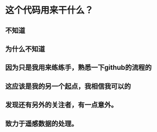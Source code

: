 # 这个代码用来干什么？
## 不知道
## 为什么不知道
## 因为只是我用来练练手，熟悉一下github的流程的
## 这应该是我的另一个起点，我相信我可以的
## 发现还有另外的关注者，有一点意外。
## 致力于遥感数据的处理。
